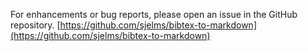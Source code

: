 For enhancements or bug reports, please open an issue in the GitHub repository. [https://github.com/sjelms/bibtex-to-markdown](https://github.com/sjelms/bibtex-to-markdown)
